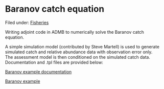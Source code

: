 #  Baranov catch equation

Filed under:  [Fisheries][1]

Writing adjoint code in ADMB to numerically solve the Baranov catch equation.

A simple simulation model (contributed by Steve Martell) is used to generate simulated catch and relative abundance data with observation error only. The assessment model is then conditioned on the simulated catch data. Documentation and .tpl files are provided below:

[Baranov example documentation][2]

[Baranov example][3]

[1]: http://www.admb-project.org/@@search?Subject:list=Fisheries
[2]: ../../admb-tricks/adjoint-code-1/AdJointCodeBaranov.pdf "AdJointCodeBaranov.pdf"
[3]: ../../admb-tricks/adjoint-code-1/barnov.tpl "barnov.tpl"
